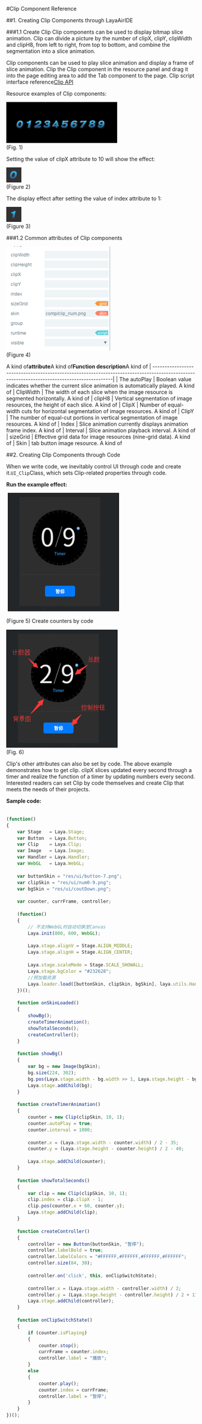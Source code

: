 #Clip Component Reference



##1. Creating Clip Components through LayaAirIDE

###1.1 Create Clip
Clip components can be used to display bitmap slice animation. Clip can divide a picture by the number of clipX, clipY, clipWidth and clipH8, from left to right, from top to bottom, and combine the segmentation into a slice animation.

Clip components can be used to play slice animation and display a frame of slice animation.
Clip the Clip component in the resource panel and drag it into the page editing area to add the Tab component to the page.
Clip script interface reference[Clip API](http://layaair.ldc.layabox.com/api/index.html?category=Core&class=laya.ui.Clip)

Resource examples of Clip components:

​![图片0.png](img/1.png)<br/>
(Fig. 1)

Setting the value of clipX attribute to 10 will show the effect:

​![图片0.png](img/2.png)<br/>
(Figure 2)

The display effect after setting the value of index attribute to 1:

​![图片0.png](img/3.png)<br/>
(Figure 3)

###1.2 Common attributes of Clip components

​![图片0.png](img/4.png)<br/>
(Figure 4)

A kind of**attribute**A kind of**Function description**A kind of
| -------------------------------------------------------------------------------------------------------------------------------------------|
| The autoPlay | Boolean value indicates whether the current slice animation is automatically played. A kind of
| ClipWidth | The width of each slice when the image resource is segmented horizontally. A kind of
| clipH8 | Vertical segmentation of image resources, the height of each slice. A kind of
| ClipX | Number of equal-width cuts for horizontal segmentation of image resources. A kind of
| ClipY | The number of equal-cut portions in vertical segmentation of image resources. A kind of
| Index | Slice animation currently displays animation frame index. A kind of
| Interval | Slice animation playback interval. A kind of
| sizeGrid | Effective grid data for image resources (nine-grid data). A kind of
| Skin | tab button image resource. A kind of



##2. Creating Clip Components through Code

When we write code, we inevitably control UI through code and create it.`UI_Clip`Class, which sets Clip-related properties through code.

**Run the example effect:**

​	![1](gif/1.gif)<br/>

(Figure 5) Create counters by code

​![1](img/5.png)<br/>
(Fig. 6)

Clip's other attributes can also be set by code. The above example demonstrates how to get clip. clipX slices updated every second through a timer and realize the function of a timer by updating numbers every second. Interested readers can set Clip by code themselves and create Clip that meets the needs of their projects.

**Sample code:**


```typescript

(function()
{
	var Stage   = Laya.Stage;
	var Button  = Laya.Button;
	var Clip    = Laya.Clip;
	var Image   = Laya.Image;
	var Handler = Laya.Handler;
	var WebGL   = Laya.WebGL;

	var buttonSkin = "res/ui/button-7.png";
	var clipSkin = "res/ui/num0-9.png";
	var bgSkin = "res/ui/coutDown.png";

	var counter, currFrame, controller;

	(function()
	{
		// 不支持WebGL时自动切换至Canvas
		Laya.init(800, 600, WebGL);

		Laya.stage.alignV = Stage.ALIGN_MIDDLE;
		Laya.stage.alignH = Stage.ALIGN_CENTER;

		Laya.stage.scaleMode = Stage.SCALE_SHOWALL;
		Laya.stage.bgColor = "#232628";
		//预加载资源
		Laya.loader.load([buttonSkin, clipSkin, bgSkin], laya.utils.Handler.create(this, onSkinLoaded));
	})();

	function onSkinLoaded()
	{
		showBg();
		createTimerAnimation();
		showTotalSeconds();
		createController();
	}

	function showBg()
	{
		var bg = new Image(bgSkin);
		bg.size(224, 302);
		bg.pos(Laya.stage.width - bg.width >> 1, Laya.stage.height - bg.height >> 1);
		Laya.stage.addChild(bg);
	}

	function createTimerAnimation()
	{
		counter = new Clip(clipSkin, 10, 1);
		counter.autoPlay = true;
		counter.interval = 1000;

		counter.x = (Laya.stage.width - counter.width) / 2 - 35;
		counter.y = (Laya.stage.height - counter.height) / 2 - 40;

		Laya.stage.addChild(counter);
	}

	function showTotalSeconds()
	{
		var clip = new Clip(clipSkin, 10, 1);
		clip.index = clip.clipX - 1;
		clip.pos(counter.x + 60, counter.y);
		Laya.stage.addChild(clip);
	}

	function createController()
	{
		controller = new Button(buttonSkin, "暂停");
		controller.labelBold = true;
		controller.labelColors = "#FFFFFF,#FFFFFF,#FFFFFF,#FFFFFF";
		controller.size(84, 30);

		controller.on('click', this, onClipSwitchState);

		controller.x = (Laya.stage.width - controller.width) / 2;
		controller.y = (Laya.stage.height - controller.height) / 2 + 110;
		Laya.stage.addChild(controller);
	}

	function onClipSwitchState()
	{
		if (counter.isPlaying)
		{
			counter.stop();
			currFrame = counter.index;
			controller.label = "播放";
		}
		else
		{
			counter.play();
			counter.index = currFrame;
			controller.label = "暂停";
		}
	}
})();
```








 